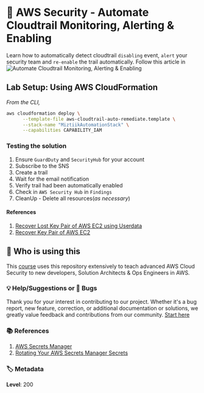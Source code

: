 # 👮 AWS Security - Automate Cloudtrail Monitoring, Alerting & Enabling

  Learn how to automatically detect cloudtrail `disabling` event, `alert` your security team and `re-enable` the trail automatically.
  Follow this article in **[][101]**
  ![Automate Cloudtrail Monitoring, Alerting & Enabling
](images/miztiik_github_security_cloudtrail_auto_enabling.png)

## Lab Setup: Using AWS CloudFormation

  _From the CLI,_

  ```sh
  aws cloudformation deploy \
        --template-file aws-cloudtrail-auto-remediate.template \
        --stack-name "MiztiikAutomationStack" \
        --capabilities CAPABILITY_IAM
  ```

### Testing the solution

1. Ensure `GuardDuty` and `SecurityHub` for your account
1. Subscribe to the SNS
1. Create a trail
1. Wait for the email notification
1. Verify trail had been automatically enabled
1. Check in `AWS Security Hub` in `Findings`
1. CleanUp - Delete all resources(_as necessary_)

#### References

1. [Recover Lost Key Pair of AWS EC2 using Userdata][1]
1. [Recover Key Pair of AWS EC2][2]

## 📌 Who is using this

This  [course][101] uses this repository extensively to teach advanced AWS Cloud Security to new developers, Solution Architects & Ops Engineers in AWS.

### 💡 Help/Suggestions or 🐛 Bugs

Thank you for your interest in contributing to our project. Whether it's a bug report, new feature, correction, or additional documentation or solutions, we greatly value feedback and contributions from our community. [Start here][200]


### 📚 References

1. [AWS Secrets Manager][1]
1. [Rotating Your AWS Secrets Manager Secrets][2]

### 🏷️ Metadata

**Level**: 200

[1]: https://www.youtube.com/watch?v=Bqt538HRsws

[2]: https://www.youtube.com/watch?v=5btWXn4yWzQ

[100]: https://www..com/course/aws-cloud-security/?referralCode=B7F1B6C78B45ADAF77A9

[101]: https://www..com/course/aws-cloud-security-proactive-way/?referralCode=71DC542AD4481309A441

[102]: https://www..com/course/aws-cloud-development-kit-from-beginner-to-professional/?referralCode=E15D7FB64E417C547579

[103]: https://www..com/course/aws-cloudformation-basics?referralCode=93AD3B1530BC871093D6

[200]: https://github.com/miztiik/dev-sec-ops/issues

[899]: https://www..com/user/n-kumar/

[900]: https://ko-fi.com/miztiik
